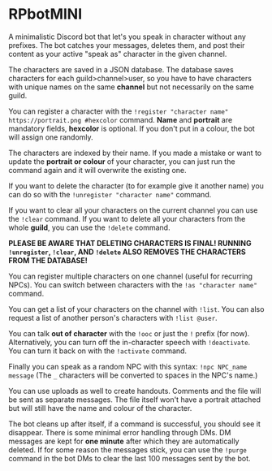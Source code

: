 # RPbotMINI
A minimalistic Discord bot that let's you speak in character without any prefixes. The bot catches your messages, deletes them, and post their content as your active "speak as" character in the given channel.

The characters are saved in a JSON database. The database saves characters for each guild>channel>user, so you have to have characters with unique names on the same **channel** but not necessarily on the same guild.

You can register a character with the `!register "character name" https://portrait.png #hexcolor` command. **Name** and **portrait** are mandatory fields, **hexcolor** is optional. If you don't put in a colour, the bot will assign one randomly. 

The characters are indexed by their name. If you made a mistake or want to update the **portrait or colour** of your character, you can just run the command again and it will overwrite the existing one.

If you want to delete the character (to for example give it another name) you can do so with the `!unregister "character name"` command.

If you want to clear all your characters on the current channel you can use the `!clear` command. If you want to delete all your characters from the whole **guild**, you can use the `!delete` command. 

**PLEASE BE AWARE THAT DELETING CHARACTERS IS FINAL! RUNNING `!unregister`, `!clear`, AND `!delete` ALSO REMOVES THE CHARACTERS FROM THE DATABASE!**

You can register multiple characters on one channel (useful for recurring NPCs). You can switch between characters with the `!as "character name"` command.

You can get a list of your characters on the channel with `!list`. You can also request a list of another person's characters with `!list @user`.

You can talk **out of character** with the `!ooc` or just the `!` prefix (for now). Alternatively, you can turn off the in-character speech with `!deactivate`. You can turn it back on with the `!activate` command.

Finally you can speak as a random NPC with this syntax: `!npc NPC_name message` (The `_` characters will be converted to spaces in the NPC's name.)

You can use uploads as well to create handouts. Comments and the file will be sent as separate messages. The file itself won't have a portrait attached but will still have the name and colour of the character.

The bot cleans up after itself, if a command is successful, you should see it disappear. There is some minimal error handling through DMs. DM messages are kept for **one minute** after which they are automatically deleted. If for some reason the messages stick, you can use the `!purge` command in the bot DMs to clear the last 100 messages sent by the bot.